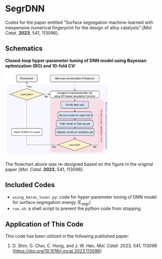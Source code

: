 # SegrDNN
Codes for the paper entitled "Surface segregation machine-learned with inexpensive numerical fingerprint for the design of alloy catalysts" [*Mol. Catal.* **2023**, 541, 113096]. 

## Schematics

**Closed-loop hyper-parameter tuning of DNN model using Bayesian optimization (BO) and 10-fold CV:**

<img src="imgs/figure2a.png" alt="figure1" style="zoom: 33%;" />

The flowchart above was re-designed based on the figure in the original paper [*Mol. Catal.* **2023**, 541, 113096]. 

## Included Codes

- `using_keras_tuner.py`: code for hyper-parameter tuning of DNN model for surface segregation energy (E<sub>segr</sub>)
- `run.sh`: a shell script to prevent the python code from stopping

## Application of This Code

This code has been utilized in the following published paper:
1. D. Shin, G. Choi, C. Hong, and J. W. Han, *Mol. Catal.* 2023, 541, 113096 (https://doi.org/10.1016/j.mcat.2023.113096)

